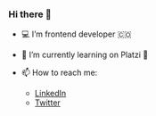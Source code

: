 ### Hi there 👋

- 💻 I’m frontend developer 🇨🇴

- 🚀 I’m currently learning on Platzi 💚

- 📫 How to reach me:
    - [LinkedIn](https://www.linkedin.com/in/jhanviloria)
    - [Twitter](https://twitter.com/ViloriaJhan)
